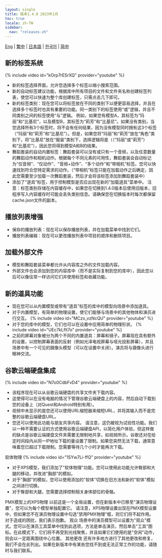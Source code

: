 ```yaml
---
layout: single
title: 版本1.4.0 2023年1月
toc: true
locale: zh-TW
sidebar:
  nav: "releases-zh"
---
```

[Eng](/dancexr/releases/1.4.0) | [繁中](/tw/dancexr/releases/1.4.0) | [日本語](/jp/dancexr/releases/1.4.0) | [한국어](/kr/dancexr/releases/1.4.0) | [简中](/zh/dancexr/releases/1.4.0)

## 新的标签系统
{% include video id="kOrp7rESrXQ" provider="youtube" %}
* 新的标签选择界面，允许您选择多个标签以缩小搜索范围。
* 新的自动标签建议功能，根据库中所有项目的文件和文件夹名称创建标签列表，使您可以快速为整个库创建标签，只需点击几下即可。
* 新的标签类别：现在您可以将标签放在不同的类别下以便更容易选择，并且在选择多个标签时也具有重要的功能。同一类别下的标签使用“或”逻辑，并且不同类别之间的标签使用“与”逻辑。
例如，如果您有模型A，其标签为“玛丽”和“比基尼”，以及模型B，其标签为“莉芳”和“比基尼”。如果没有类别，当您选择所有3个标签时，将不会有任何结果，因为没有模型同时拥有这3个标签（“玛丽”和“莉芳”和“比基尼”）。但是，如果您将“玛丽”和“莉芳”放在“角色”类别下，将“比基尼”放在“服装”类别下，选择逻辑将是（（“玛丽”或“莉芳”）和“比基尼”），因此您将得到模型A和B的结果。
* 舞蹈套装的自动内置标签：舞蹈套装可以没有或只有一个音频，以及任意数量的舞蹈动作和相机动作。根据每个不同元素的可用性，舞蹈套装会自动标记为“仅音频”、“仅动作”、“音频+动作”、“多个动作”和“带相机”标签。您可以快速找到符合您特定需求的动作。（“带相机”标签只能在加载动作之后确定，因此您需要至少加载一次舞蹈套装，然后才会将该标签添加到舞蹈套装中）
* 添加了“道具”标签，用于控制模型是否应出现在新的“加载道具”菜单中。
注意：标签类别存储在内容缓存中，如果您在切换到1.4.0版本后使用旧版本，旧程序写入内容缓存时可能会丢失类别信息。请确保您在切换版本时每次都保留cache.json文件的副本。

## 播放列表增强
* 保存的播放列表：现在可以保存播放列表，并在加载菜单中找到它们。
* 播放列表编辑：现在可以更改播放列表中项目的顺序和删除项目。

## 加载外部文件
* 模型和舞蹈套装菜单都允许从内容库之外的文件加载内容。
* 外部文件也会添加到您的内容库中（而不是实际复制到您的库中），因此您以后可以像往常一样访问它们并使用标签和收藏功能。

## 新的道具功能
* 现在您可以从内置模型或带有“道具”标签的库中的模型向场景中添加道具。
* 对于内置模型，有简单的物理设置，使它们能够与场景中的其他物体和演员进行交互。
{% include video id="MCzx_vzNcQU" provider="youtube" %}
* 对于您的库中的模型，它们也可以在设置中应用简单的物理形状。
{% include video id="UEc7kLflt7o" provider="youtube" %}
* 之前的屏幕对象被分为两个不同的内置道具：屏幕和镜子。屏幕现在具有额外的设置，以控制屏幕表面的反射（例如光泽电视屏幕与哑光投影屏幕），并且场景中有一个可见的摄像头模型（可以在设置中关闭）。演员将与摄像头进行眼神交流。
## 谷歌云端硬盘集成
{% include video id="N7o0CdbFvD4" provider="youtube" %}
* 该程序现在可以从谷歌云端硬盘的共享文件夹下载内容。
* 这使得可以在没有电脑的情况下管理谷歌云端硬盘上的内容，然后自动下载到您的设备上（对Quest和Android特别有用）。
* 视频中未显示的是您还可以使用URL缩短器来缩短URL，并将其输入而不是完整的谷歌云端硬盘URL。
* 您还可以使用此功能与朋友共享内容。
请注意，这仍被视为试验性功能。我们以一种不需要认证的方式使用谷歌云端硬盘API，以简化用户体验，但这样做的缺点是谷歌云端硬盘文件夹需要无限制地共享，如视频所示。谷歌还对在给定时间段内从同一IP地址下载的量设置了限制。如果您突然无法下载，通常意味着您已超过下载限制。您需要等待几个小时才能再次下载。

软体物理
{% include video id="1SYw7Li-ffQ" provider="youtube" %}
* 对于XPS模型，我们添加了"软体物理"功能。您可以使用此功能允许臀部和大腿的移动，并改进"胸部"的模拟。
* 对于"胸部"的模拟，您可以使用添加的"软体"切换在旧方法和新的"软体"模拟之间进行切换。
* 对于臀部和大腿，您需要选择控制相关身体部位的骨骼。

PMX模型上的XPS物理
以前这是一个全局设置，但在新版本中已移至"演员物理设置"，您可以为每个模型单独配置它。
请注意，XPS物理设置出现在PMX模型设置中，但如果您不在演员物理设置中勾选"禁用PMX物理"框，则它们将不起作用。对于造成的困扰，我们表示抱歉。
观众
场景中的演员模型可以设置为"观众"模式。您可以在演员工具菜单中找到此选项，方法是单击演员，然后单击"工具"图标。在此模式下，它们将不再受到光线聚焦，并且如果它们使用的是"空闲"动作，则会以一定距离围绕中心位置。
其他更改
还有许多地方进行了其他更改和修复，我们不会在此列出。如果在新版本中有某些您找不到或无法正常工作的功能，请随时与我们联系。